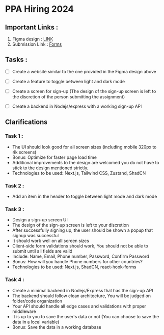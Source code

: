 # PPA Hiring 2024

## Important Links : 
1. Figma design : [LINK](https://www.figma.com/design/xIFO40IiQ1SQyiWQ9eMm6Q/PPA-Assignment?node-id=0-1&t=BEIoABepKABKEy8K-1)
2. Submission Link : [Forms](https://docs.google.com/forms/d/e/1FAIpQLSeqcjJh7r_MRGcgkz1EhGsrvD374Q_BnOr5wWoMjkksobhyIA/viewform?usp=sf_link)

## Tasks : 
- [ ] Create a website similar to the one provided in the Figma design above
- [ ] Create a feature to toggle between light and dark mode
- [ ] Create a screen for sign-up (The design of the sign-up screen is left to the discretion of the person submitting the assignment) 
- [ ] Create a backend in Nodejs/express with a working sign-up API


## Clarifications 

### Task 1 : 
- The UI should look good for all screen sizes (including mobile 320px to 4k screens)
- Bonus: Optimize for faster page load time
- Additional improvements to the design are welcomed you do not have to stick to the design mentioned strictly.
- Technologies to be used: Next.js, Tailwind CSS, Zustand, ShadCN

### Task 2 :
- Add an item in the header to toggle between light mode and dark mode

### Task 3 :
- Design a sign-up screen UI
- The design of the sign-up screen is left to your discretion
- After successfully signing up, the user should be shown a popup that signup was successful
- It should work well on all screen sizes
- Client-side form validations should work, You should not be able to submit until all fields are valid
- Include: Name, Email, Phone number, Password, Confirm Password
- Bonus: How will you handle Phone numbers for other countries?
- Technologies to be used: Next.js, ShadCN, react-hook-forms

### Task 4 :
- Create a minimal backend in Nodejs/Express that has the sign-up API
- The backend should follow clean architecture, You will be judged on folder/code organization
- Your API should handle all edge cases and validations with proper middleware
- It is up to you to save the user's data or not (You can choose to save the data in a local variable)
- Bonus: Save the data in a working database
